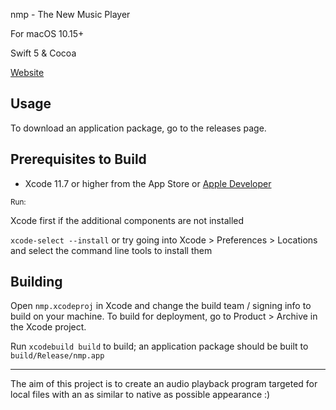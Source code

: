 nmp - The New Music Player

For macOS 10.15+

Swift 5 & Cocoa

[Website](https://wiggocd.github.io/nmp)

## Usage

To download an application package, go to the releases page.


## Prerequisites to Build

- Xcode 11.7 or higher from the App Store or [Apple Developer](https://developer.apple.com/xcode/resources/)

<sub>Run:</sub>

Xcode first if the additional components are not installed

`xcode-select --install` or try going into Xcode > Preferences > Locations and select the command line tools to install them


## Building

Open  `nmp.xcodeproj` in Xcode and change the build team / signing info to build on your machine. To build for deployment, go to Product > Archive in the Xcode project.

Run `xcodebuild build` to build; an application package should be built to `build/Release/nmp.app`

_______

The aim of this project is to create an audio playback program targeted for local files with an as similar to native as possible appearance :)
